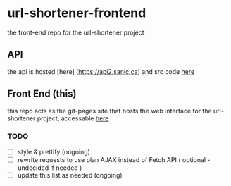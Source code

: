 # url-shortener-frontend

the front-end repo for the url-shortener project

## API
the api is hosted [here] (https://api2.sanic.ca) and src code [here](https://github.com/persa188/urlshortener/)

## Front End (this)

this repo acts as the git-pages site that hosts the web interface for the url-shortener project, accessable [here](https://url.sanic.ca) 

### TODO
- [ ] style & prettify (ongoing)
- [ ] rewrite requests to use plan AJAX instead of Fetch API ( optional - undecided if needed )
- [ ] update this list as needed (ongoing)
